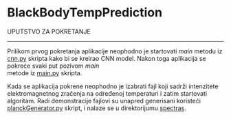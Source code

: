 # BlackBodyTempPrediction

 UPUTSTVO ZA POKRETANJE  <br/><hr/>

Prilikom prvog pokretanja aplikacije neophodno je startovati 
_main_ metodu iz [cnn.py](cnn.py) skripta kako bi se kreirao CNN model. 
Nakon toga aplikacija se pokreće svaki put pozivom _main_  
metode iz [main.py](main.py) skripta.

Kada se aplikacija pokrene neophodno je izabrati fajl koji 
sadrži intenzitete elektromagnetnog zračenja na određenoj 
temperaturi i zatim startovati algoritam. Radi demonstracije 
fajlovi su unapred generisani koristeći [planckGenerator.py](planckGenerator.py) 
skript, i nalaze se u direktorijumu [spectras](spectras).